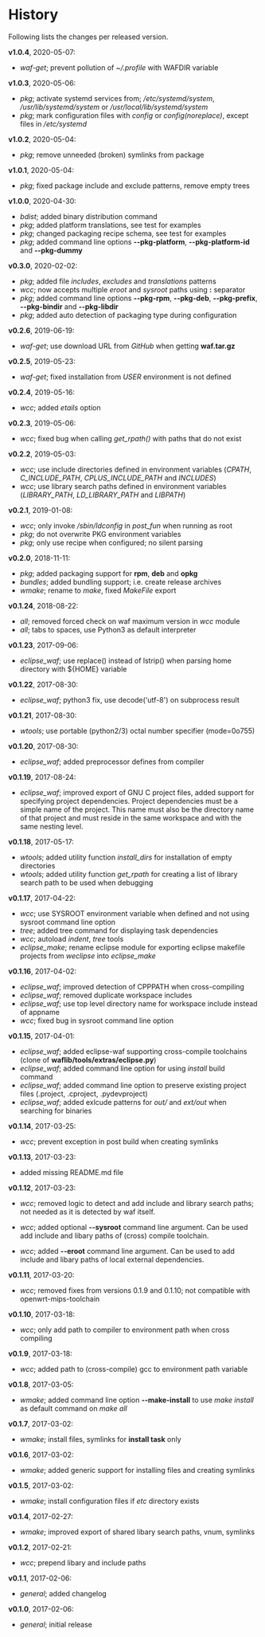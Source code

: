 History
=======

Following lists the changes per released version.

**v1.0.4**, 2020-05-07:

- *waf-get*; prevent pollution of *~/.profile* with WAFDIR variable

**v1.0.3**, 2020-05-06:

- *pkg*; activate systemd services from; */etc/systemd/system*, */usr/lib/systemd/system* or */usr/local/lib/systemd/system*
- *pkg*; mark configuration files with *config* or *config(noreplace)*, except files in */etc/systemd*

**v1.0.2**, 2020-05-04:

- *pkg*; remove unneeded (broken) symlinks from package

**v1.0.1**, 2020-05-04:

- *pkg*; fixed package include and exclude patterns, remove empty trees

**v1.0.0**, 2020-04-30:

- *bdist*; added binary distribution command
- *pkg*; added platform translations, see test for examples
- *pkg*; changed packaging recipe schema, see test for examples
- *pkg*; added command line options **--pkg-platform**, **--pkg-platform-id** and **--pkg-dummy**

**v0.3.0**, 2020-02-02:

- *pkg*; added file _includes_, _excludes_ and _translations_ patterns
- *wcc*; now accepts multiple _eroot_ and _sysroot_ paths using **:** separator
- *pkg*; added command line options **--pkg-rpm**, **--pkg-deb**, **--pkg-prefix**, **--pkg-bindir** and **--pkg-libdir**
- *pkg*; added auto detection of packaging type during configuration

**v0.2.6**, 2019-06-19:

- *waf-get*; use download URL from _GitHub_ when getting **waf.tar.gz**

**v0.2.5**, 2019-05-23:

- *waf-get*; fixed installation from _USER_ environment is not defined

**v0.2.4**, 2019-05-16:

- *wcc*; added _etails_ option


**v0.2.3**, 2019-05-06:

- *wcc*; fixed bug when calling _get\_rpath()_ with paths that do not exist


**v0.2.2**, 2019-05-03:

- *wcc*; use include directories defined in environment variables (_CPATH_, _C\_INCLUDE\_PATH_, _CPLUS\_INCLUDE\_PATH_ and _INCLUDES_)
- *wcc*; use library search paths defined in environment variables (_LIBRARY\_PATH_, _LD\_LIBRARY\_PATH_ and  _LIBPATH_)


**v0.2.1**, 2019-01-08:

- *wcc*; only invoke */sbin/ldconfig* in *post_fun* when running as root
- *pkg*; do not overwrite PKG environment variables
- *pkg*; only use recipe when configured; no silent parsing


**v0.2.0**, 2018-11-11:

- *pkg*; added packaging support for **rpm**, **deb** and **opkg**
- *bundles*; added bundling support; i.e. create release archives
- *wmake*; rename to _make_, fixed _MakeFile_ export 


**v0.1.24**, 2018-08-22:

- *all*; removed forced check on waf maximum version in _wcc_ module
- *all*; tabs to spaces, use Python3 as default interpreter


**v0.1.23**, 2017-09-06:

- *eclipse_waf*; use replace() instead of lstrip() when parsing home directory with ${HOME} variable


**v0.1.22**, 2017-08-30:

- *eclipse_waf*; python3 fix, use decode('utf-8') on subprocess result


**v0.1.21**, 2017-08-30:

- *wtools*; use portable (python2/3) octal number specifier (mode=0o755)


**v0.1.20**, 2017-08-30:

- *eclipse_waf*; added preprocessor defines from compiler


**v0.1.19**, 2017-08-24:

- *eclipse_waf*; improved export of GNU C project files, added support for specifying project dependencies. Project dependencies must be a simple name of the project. This name must also be the directory name of that project and must reside in the same workspace and with the same nesting level.


**v0.1.18**, 2017-05-17:

- *wtools*; added utility function *install_dirs* for installation of empty directories
- *wtools*; added utility function *get_rpath* for creating a list of library search path to be used when debugging


**v0.1.17**, 2017-04-22:

- *wcc*; use SYSROOT environment variable when defined and not using sysroot command line option
- *tree*; added tree command for displaying task dependencies
- *wcc*; autoload *indent*, *tree* tools
- *eclipse_make*; rename eclipse module for exporting eclipse makefile projects from _weclipse_ into *eclipse_make*

**v0.1.16**, 2017-04-02:

- *eclipse_waf*; improved detection of CPPPATH when cross-compiling
- *eclipse_waf*; removed duplicate workspace includes
- *eclipse_waf*; use top level directory name for workspace include instead of appname
- *wcc*; fixed bug in sysroot command line option

**v0.1.15**, 2017-04-01:

- *eclipse_waf*; added eclipse-waf supporting cross-compile toolchains (clone of  **waflib/tools/extras/eclipse.py**)
- *eclipse_waf*; added command line option for using _install_ build command
- *eclipse_waf*; added command line option to preserve existing project files (.project, .cproject, .pydevproject)
- *eclipse_waf*; added exlcude patterns for _out/_ and _ext/out_ when searching for binaries 

**v0.1.14**, 2017-03-25:

- *wcc*; prevent exception in post build when creating symlinks

**v0.1.13**, 2017-03-23:

- added missing README.md file

**v0.1.12**, 2017-03-23:

- *wcc*; removed logic to detect and add include and library search paths; not needed as it is detected by waf itself.

- *wcc*; added optional **--sysroot** command line argument. Can be used add include and libary paths of (cross) compile toolchain.

- *wcc*; added **--eroot** command line argument. Can be used to add include and libary paths of local external dependencies.

**v0.1.11**, 2017-03-20:

- *wcc*; removed fixes from versions 0.1.9 and 0.1.10; not compatible with openwrt-mips-toolchain

**v0.1.10**, 2017-03-18:

- *wcc*; only add path to compiler to environment path when cross compiling

**v0.1.9**, 2017-03-18:

- *wcc*; added path to (cross-compile) gcc to environment path variable

**v0.1.8**, 2017-03-05:

- *wmake*; added command line option **--make-install** to use *make install* as default command on *make all*

**v0.1.7**, 2017-03-02:

- *wmake*; install files, symlinks for **install task** only

**v0.1.6**, 2017-03-02:

- *wmake*; added generic support for installing files and creating symlinks

**v0.1.5**, 2017-03-02:

- *wmake*; install configuration files if _etc_ directory exists

**v0.1.4**, 2017-02-27:

- *wmake*; improved export of shared libary search paths, vnum, symlinks

**v0.1.2**, 2017-02-21:

- *wcc*; prepend libary and include paths

**v0.1.1**, 2017-02-06:

- *general*; added changelog

**v0.1.0**, 2017-02-06:

- *general*; initial release

